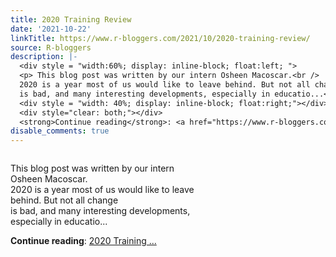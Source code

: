 ```yaml
---
title: 2020 Training Review
date: '2021-10-22'
linkTitle: https://www.r-bloggers.com/2021/10/2020-training-review/
source: R-bloggers
description: |-
  <div style = "width:60%; display: inline-block; float:left; ">
  <p> This blog post was written by our intern Osheen Macoscar.<br />
  2020 is a year most of us would like to leave behind. But not all change<br />
  is bad, and many interesting developments, especially in educatio...</p></div>
  <div style = "width: 40%; display: inline-block; float:right;"></div>
  <div style="clear: both;"></div>
  <strong>Continue reading</strong>: <a href="https://www.r-bloggers.com/2021/10/2020-training-review/">2020 Training ...
disable_comments: true
---
```

<div style = "width:60%; display: inline-block; float:left; ">
<p> This blog post was written by our intern Osheen Macoscar.<br />
2020 is a year most of us would like to leave behind. But not all change<br />
is bad, and many interesting developments, especially in educatio...</p></div>
<div style = "width: 40%; display: inline-block; float:right;"></div>
<div style="clear: both;"></div>
<strong>Continue reading</strong>: <a href="https://www.r-bloggers.com/2021/10/2020-training-review/">2020 Training ...